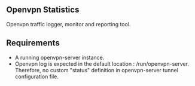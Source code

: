## Openvpn Statistics

Openvpn traffic logger, monitor and reporting tool.

## Requirements

- A running openvpn-server instance.
- Openvpn log is expected in the default location : /run/openvpn-server.<br>
  Therefore, no custom "status" definition in openvpn-server tunnel configuration file.
